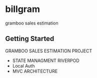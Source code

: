 # billgram

gramboo sales estimation
## Getting Started


GRAMBOO SALES ESTIMATION PROJECT 
<ul>
  <li>STATE MANAGMENT RIVERPOD</li>
  <li>Local Auth</li>
  <li>MVC ARCHITECTURE</li>
</ul>
